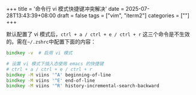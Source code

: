 +++
title = '命令行 vi 模式快捷键冲突解决'
date = 2025-07-28T13:43:39+08:00
draft = false
tags = ["vim", "iterm2"]
categories = [""]
+++

默认配置了 vi 模式后，`ctrl + a / ctrl + e / ctrl + r` 这三个命令是不生效的。需在`~/.zshrc`中配置下面的内容：

```zsh
bindkey -v  # 启用 vi 模式

# 设置 vi 模式下插入态使用 emacs 的快捷键
# ctrl + a / ctrl + e / ctrl + r
bindkey -M viins '^A' beginning-of-line
bindkey -M viins '^E' end-of-line
bindkey -M viins '^R' history-incremental-search-backward
```
